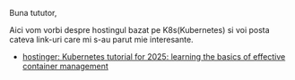 Buna tututor,

Aici vom vorbi despre hostingul bazat pe K8s(Kubernetes) si voi posta cateva link-uri care mi s-au parut mie interesante.


- [hostinger: Kubernetes tutorial for 2025: learning the basics of effective container management](https://www.hostinger.com/tutorials/kubernetes-tutorial?utm_campaign=Generic-Tutorials-DSA|NT:Se|LO:Other-EU&utm_medium=ppc&gad_source=1&gad_campaignid=12231291749&gbraid=0AAAAADMy-hbPCpP0C9IUm6Fav1VGR3OXn&gclid=Cj0KCQjwgvnCBhCqARIsADBLZoJIEBAp1zhCckUpenzBQfJZgw_04nUZfCGR9F8aYpaASkwl31ve1hIaAqrlEALw_wcB)
